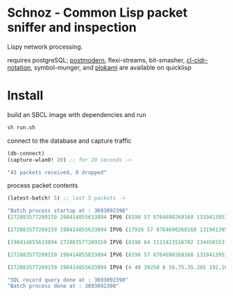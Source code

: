 # Schnoz - Common Lisp packet sniffer and inspection

Lispy network processing.

requires postgreSQL; [postmodern](https://github.com/marijnh/Postmodern), flexi-streams, bit-smasher, [cl-cidr-notation](https://github.com/AccelerationNet/cl-cidr-notation), symbol-munger, and [plokami](https://github.com/atomontage/plokami) are available on quicklisp

# Install

build an SBCL image with dependencies and run
```sh
sh run.sh
```

connect to the database and capture traffic
```lisp
(db-connect)
(capture-wlan0! 20) ;; for 20 seconds ->

"43 packets received, 0 dropped"
```

process packet contents
```lisp
(latest-batch! 5) ;; last 5 packets ->

"Batch process startup at : 3693092398"
(272883577289159 198414855633894 IPV6 (8198 57 8764690268168 13194139533312)) 

(272883577289159 198414855633894 IPV6 (17926 57 8764690268168 13194139533312)) 

(198414855633894 272883577289159 IPV6 (8198 64 1111423516702 234456553719863)) 

(272883577289159 198414855633894 IPV6 (8198 57 8764690268168 13194139533312)) 

(272883577289159 198414855633894 IPV4 (4 40 39250 6 58.75.35.205 192.168.1.249)) 

"SQL record query done at : 3693092398"
"Batch process done at : 3693092398"

```